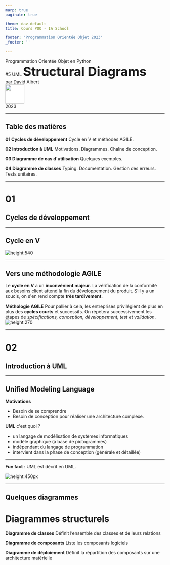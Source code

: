 ```yaml
---
marp: true
paginate: true

theme: dav-default
title: Cours POO - IA School

footer: 'Programmation Orientée Objet 2023'
_footer: ''

---
```


<!-- PARTIE 0 : Présentation du cours -->

<!-- _paginate: skip -->
<!-- _class: cover -->

<div class="coverBlockCenter">
<div class="coverModuleName">Programmation Orientée Objet en Python</div>
<div class="coverCourseName"><span class="important">#5 </span>UML  
<span class="coverModuleName" style="font-size:40px;font-weight:bold">Structural Diagrams</span></div>
<div class="coverAuthor">par <span class="important">David Albert</span></div>
</div>

<!-- <img  height="60px" src="assets/img/logoUnboared.png" /> -->
<div class="coverFooterLeft">
<img  style="background-color:#fff" height="60px" src="assets/img/ia-school-logo.svg" />
</div>
<div class="coverYear coverFooterRight">2023</div>


--- 
<!-- TABLE DES MATIERES -->

## Table des matières 

<b><span class="important">01 </span> Cycles de développement</b>
Cycle en V et méthodes AGILE. 

<b><span class="important">02 </span> Introduction à UML</b>
Motivations. Diagrammes. Chaîne de conception. 

<b><span class="important">03 </span> Diagramme de cas d'utilisation</b>
Quelques exemples.

<b><span class="important">04 </span> Diagramme de classes</b>
Typing. Documentation. Gestion des erreurs. Tests unitaires.



---

<!-- PARTIE 01 : Cycles de développement -->

<div class='main'>

# 01

## Cycles de développement

</div>


---


<!-- _class: bg2 -->

## Cycle en V

![height:540](assets/img/poo-python-CycleV.png)

---

## Vers une méthodologie **AGILE**

<div class='block warning'>

<i class='block-icon fas fa-exclamation'></i>

Le **cycle en V** a un **inconvénient majeur**. La vérification de la conformité aux besoins client attend la fin du développement du produit. S'il y a un soucis, on s'en rend compte **très tardivement**.

</div>

**Méthologie AGILE**
Pour pallier à cela, les entreprises privilégient de plus en plus des **cycles courts** et successifs. On répètera successivement les étapes de *spécifications, conception, développement, test et validation*.
![height:270](assets/img/cycle-agile.png)

---

<!-- PARTIE 02 : Introduction à UML -->

<div class='main'>

# 02

## Introduction à UML

</div>


---


## **U**nified **M**odeling **L**anguage 

**Motivations**
- Besoin de se comprendre 
- Besoin de conception pour réaliser une architecture complexe.

<b class='important'>UML</b> c'est quoi ?
- un langage de modélisation de systèmes informatiques
- modèle graphique (à base de pictogrammes)
- indépendant du langage de programmation
- intervient dans la phase de conception (générale et détaillée)

---

<!-- _class: bg2 -->

<div class='block note'>

<i class='block-icon fas fa-info'></i>

**Fun fact** : UML est décrit en UML. 

![height:450px](assets/img/UML-taxonomy.png)

</div>


---

<!-- _class: bg2 -->

## Quelques diagrammes 

<div class='flex-horizontal' style="height:60%;"><div class='flex'>

<div class='block'  style="height:100%;">

# Diagrammes structurels

<b class='important'>Diagramme de classes</b>
Définit l’ensemble des classes et de leurs relations

**Diagramme de composants**
Liste les composants logiciels

**Diagramme de déploiement**
Définit la répartition des composants sur une
architecture matérielle

</div>

</div><div class='flex'>


<div class='block' style="height:100%;">

# Diagrammes de comportement

<b class='important'>Diagramme des cas d'utilisation</b>
Définit les scénarios d’interaction entre les utilisateurs et le système

**Diagramme d'activité**
Représente les états du système et leurs transitions par événements

<b class='important'>Diagramme de séquence</b>
Représente les scénarios d’interactions entre entités du système


</div>

</div></div>

<br/>
<br/>

<span style="font-size:20px">

Référence: [Laurent Vercouter, Cours UML, Insa Rouen](https://pagesperso.litislab.fr/lvercouter/teaching/)

</span>

---

## Chaîne de conception

Différents diagrammes arrivent à différents moments dans la chaîne de conception.

<div class='flex-horizontal'><div class='flex' style='flex:0.7'>

![height:500px](assets/img/UML-roadmap.png)


</div><div class='flex' style='flex:0.3;'>

<div style="height:80%"></div>

<span style="font-size:20px">

Référence: 
[Laurent Audibert](https://laurent-audibert.developpez.com/Cours-UML/?page=mise-en-oeuvre-uml)

</span>

</div></div>



---

<!-- PARTIE 03 : Cas d'utilisation -->

<div class='main'>

# 03

## Diagramme de cas d'utilisation

</div>


---


## Etude de cas

### **Gestion d'un restaurant**

On souhaite réaliser une application pour un restaurant qui lui permettra de gérer les réservations et les commandes de ses clients.  

<div class='block warning'>

<i class='block-icon fas fa-info'></i>

# On utilisera cet exemple comme fil rouge tout au long de ce cours. 

</div>

**Enoncé détaillé**
Le restaurant accueille des clients qui sont identifiés par leur nom, leur email et leur numéro de téléphone. Le restaurant est ouvert tous les jours de 19h et 23h30. Il réalise chaque soir 3 services de 1h30 et et jusqu'à 20 clients par service. Les clients peuvent réserver une table sur ces créneaux. S'il n'y a plus de place, ils peuvent également commander leur repas en ligne, payer via l'application et venir le récupérer dans la foulée. Sur place, les serveurs s'occupent des commandes des et du paiement des clients.   



---

<!-- _class: bg1 -->


## Diagramme de cas d'utilisation 
### **Résumé**

<div class='flex-horizontal'><div class='flex'>

**Objectifs**

- Premier diagramme réalisé pour définir les scénarios d’usage
- A réaliser avec le client
- À utiliser tout au long du développement

</div><div class='flex'>

**Exemple**

![height:430](assets/diagrams/usecase-ex-full.png)

</div></div>

---

## Diagramme de cas d'utilisation
### **Syntaxe**

<div class='flex-horizontal'><div class='flex'>

<div class='block'>

<i class='block-icon fas fa-hand'></i>

# Déclenchement

![width:450](assets/diagrams/usecase-declenche.png)

</div>


<div class='block'>

<i class='block-icon fas fa-arrow-right'></i>

# Prolongement

![width:450](assets/diagrams/usecase-extends.png)

</div>

</div><div class='flex'>


<div class='block'>

<i class='block-icon fas fa-check'></i>

# Pré-requis

![width:450](assets/diagrams/usecase-include.png)

</div>


<div class='block'>

<i class='block-icon fas fa-child'></i>

# Héritage

![width:180](assets/diagrams/usecase-heritage.png)

</div>
</div></div>

---

<!-- PARTIE 04 : Maquettes -->

<div class='main'>

# 04

## Maquettes

</div>

---

## Réaliser les premières maquettes

Rien de tel que quelques maquettes pour mettre tout le monde d'accord sur l'interface homme-machine et ses interactions.

**Outils:** [drawio](https://app.diagrams.net/) et [Figma](https://www.figma.com/)

![height:380](assets/img/maquettes-drawio.png)
<!-- ![height:380](assets/img/maquettes-figma.png) -->

---

<!-- PARTIE 05 : Diagramme de classes -->

<div class='main'>

# 05

## Diagrammes de classes

</div>


---



## Diagramme de classes 
### **Syntaxe 1**


<div class='flex-horizontal'><div class='flex' style="flex:0.5">

<div class='block'>

<!-- <i class='block-icon fas fa-'></i> -->

# Classe

**Attributs** 
*[+/-] attr : Type* 

**Méthodes**
*[+/-] method(param: Type): ReturnType* 

<div class='flex-horizontal'><div class='flex' style='flex:1'>

![height:150](assets/diagrams/class-class.png)

</div><div class='flex' style='flex:1'>

<b class='important'>+</b> attributs **publics**
<b class='important'>-</b> attributs **privés**

</div></div></div></div>

<div class='flex'  style="flex:0.5">

<div class='block'>

# Interface et classes abstraites

![height:120](assets/diagrams/class-interface.png)


Méthodes abstraites en *italic* (ou <u>soulignée</u>)

</div>
<div class='block'>

# Héritage
![height:100](assets/diagrams/class-heritage.png)

</div>

</div></div>




---

## Diagramme de classes 
### **Syntaxe 2**

<div class='flex-horizontal' style="height:70%"><div class='flex'>

<div class='block'  style="height:100%">

# Association
Si deux classes sont en intéractions dans le système on les associent.

</br>

<img src="assets/diagrams/class-association.png"/>

On peut préciser la multiplicité.

</div>

</div><div class='flex' style="flex:1.5">

<div class='block' style="height:100%">

# Aggrégation / Composition

- associations particulières
- On peut dire: "objet de la classe 1 <u>contient</u> objet(s) de la classe 2"


<div class='flex-horizontal'><div class='flex' style="padding:0;">

**Composition**
![height:110](assets/diagrams/class-composition.png)


</div><div class='flex' style="padding:0;">

</br>

Contient physiquement
*Class1* détruite <i class='fas fa-arrow-right'></i> *Class2* détruite

</div></div>

<div class='flex-horizontal'><div class='flex' style="padding:0;">

**Aggrégation**
![height:100](assets/diagrams/class-aggregation.png)


</div><div class='flex' style='padding:0;'>

</br>

*Class1* détruite <i class='fas fa-arrow-right'></i> *Class2* persiste



</div></div>



</br>



</div>

</div></div>

---


## **Modèle du domaine**

<div class='flex-horizontal'><div class='flex' style='flex:1.5'>

**Phase**
Début de conception générale. Intervient juste après les premières maquettes et cas d'utilisation.

**Objectifs**
- Premier diagramme de classes à réaliser
- Indépendant des fonctionnels de l’application
- Représente le domaine métier

</div><div class='flex'>


![height:500px](assets/diagrams/class-domain-example.png)


</div></div>


---

## **Diagramme de classes participantes**

**Phase**
Fin de conception générale. Intervient dans la dernière phase de la conception générale en même temps que les diagrammes de séquence et d'activité.

**Objectifs**

- Enrichissement du modèle de domaine
- Modélisation guidée par les besoins
